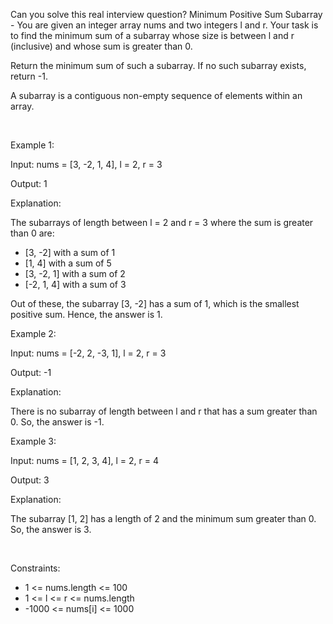 Can you solve this real interview question? Minimum Positive Sum Subarray  - You are given an integer array nums and two integers l and r. Your task is to find the minimum sum of a subarray whose size is between l and r (inclusive) and whose sum is greater than 0.

Return the minimum sum of such a subarray. If no such subarray exists, return -1.

A subarray is a contiguous non-empty sequence of elements within an array.

 

Example 1:

Input: nums = [3, -2, 1, 4], l = 2, r = 3

Output: 1

Explanation:

The subarrays of length between l = 2 and r = 3 where the sum is greater than 0 are:

 * [3, -2] with a sum of 1
 * [1, 4] with a sum of 5
 * [3, -2, 1] with a sum of 2
 * [-2, 1, 4] with a sum of 3

Out of these, the subarray [3, -2] has a sum of 1, which is the smallest positive sum. Hence, the answer is 1.

Example 2:

Input: nums = [-2, 2, -3, 1], l = 2, r = 3

Output: -1

Explanation:

There is no subarray of length between l and r that has a sum greater than 0. So, the answer is -1.

Example 3:

Input: nums = [1, 2, 3, 4], l = 2, r = 4

Output: 3

Explanation:

The subarray [1, 2] has a length of 2 and the minimum sum greater than 0. So, the answer is 3.

 

Constraints:

 * 1 <= nums.length <= 100
 * 1 <= l <= r <= nums.length
 * -1000 <= nums[i] <= 1000